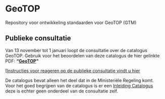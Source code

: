 # GeoTOP
Repository voor ontwikkeling standaarden voor GeoTOP (GTM)

## Publieke consultatie
Van 13 november tot 1 januari loopt de consultatie over de catalogus GeoTOP. Gebruik voor het beoordelen van deze catalogus de hier gelinkte PDF:
**“[GeoTOP][1]"** 

[[Instructies voor reageren op de publieke consultatie vindt u hier][2]

De catalogus bevat alleen het deel dat in de Ministeriële Regeling komt. Voor het goed begrijpen van de catalogus is er een [Inleiding Catalogus][3] deze is echter geen onderdeel van de consultatie zelf. 

[1]: https://github.com/BROprogramma/GTM/raw/master/20181113_catalogus_GeoTOP.pdf
[2]: https://github.com/BROprogramma/GTM/blob/gh-pages/consultatie-instructie.md
[3]: https://github.com/BROprogramma/GTM/raw/master/Inleiding%20catalogi%20modellen.pdf

